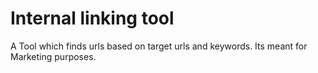 # Internal linking tool
A Tool which finds urls based on target urls and keywords. Its meant for Marketing purposes. 
